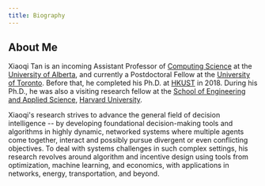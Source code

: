 ```yaml
---
title: Biography
---
```


## About Me

Xiaoqi Tan is an incoming Assistant Professor of [Computing Science](https://www.ualberta.ca/computing-science/index.html) at the [University of Alberta](https://www.ualberta.ca/index.html), and currently a Postdoctoral Fellow at the [University of Toronto](https://www.utoronto.ca/). Before that, he completed his Ph.D. at [HKUST](https://hkust.edu.hk/) in 2018. During his Ph.D., he was also a visiting research fellow at the [School of Engineering and Applied Science](https://www.seas.harvard.edu/), [Harvard University](https://harvard.edu).

Xiaoqi's research strives to advance the general field of decision intelligence -- by developing foundational decision-making tools and algorithms in highly dynamic, networked systems where multiple agents come together, interact and possibly pursue divergent or even conflicting objectives.  To deal with systems challenges in such complex settings, his research revolves around algorithm and incentive design using tools from optimization, machine learning, and economics, with applications in networks, energy, transportation, and beyond.
